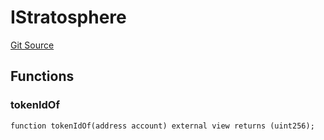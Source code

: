 # IStratosphere
[Git Source](https://github.com/VaporFi/liquid-staking/blob/5d323fd7888bb01e362cdf4c980f8c20b18b712f/src/interfaces/IStratosphere.sol)


## Functions
### tokenIdOf


```solidity
function tokenIdOf(address account) external view returns (uint256);
```

